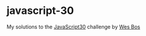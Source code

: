 # javascript-30

My solutions to the [JavaScript30](https://github.com/wesbos/JavaScript30/tree/master) challenge by [Wes Bos](https://github.com/wesbos)

